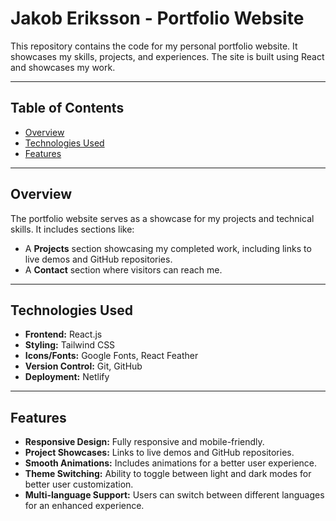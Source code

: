 # Jakob Eriksson - Portfolio Website

This repository contains the code for my personal portfolio website. It showcases my skills, projects, and experiences. The site is built using React and showcases my work.

---

## Table of Contents

-   [Overview](#overview)
-   [Technologies Used](#technologies-used)
-   [Features](#features)

---

## Overview

The portfolio website serves as a showcase for my projects and technical skills. It includes sections like:

-   A **Projects** section showcasing my completed work, including links to live demos and GitHub repositories.
-   A **Contact** section where visitors can reach me.

---

## Technologies Used

-   **Frontend:** React.js
-   **Styling:** Tailwind CSS
-   **Icons/Fonts:** Google Fonts, React Feather
-   **Version Control:** Git, GitHub
-   **Deployment:** Netlify

---

## Features

-   **Responsive Design:** Fully responsive and mobile-friendly.
-   **Project Showcases:** Links to live demos and GitHub repositories.
-   **Smooth Animations:** Includes animations for a better user experience.
-   **Theme Switching:** Ability to toggle between light and dark modes for better user customization.
-   **Multi-language Support:** Users can switch between different languages for an enhanced experience.
